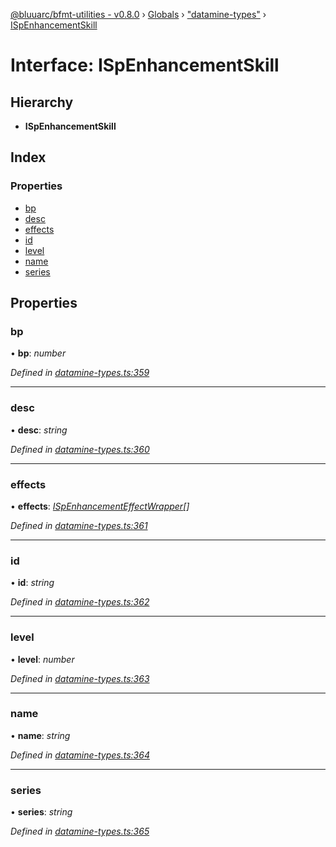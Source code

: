 [@bluuarc/bfmt-utilities - v0.8.0](../README.md) › [Globals](../globals.md) › ["datamine-types"](../modules/_datamine_types_.md) › [ISpEnhancementSkill](_datamine_types_.ispenhancementskill.md)

# Interface: ISpEnhancementSkill

## Hierarchy

* **ISpEnhancementSkill**

## Index

### Properties

* [bp](_datamine_types_.ispenhancementskill.md#bp)
* [desc](_datamine_types_.ispenhancementskill.md#desc)
* [effects](_datamine_types_.ispenhancementskill.md#effects)
* [id](_datamine_types_.ispenhancementskill.md#id)
* [level](_datamine_types_.ispenhancementskill.md#level)
* [name](_datamine_types_.ispenhancementskill.md#name)
* [series](_datamine_types_.ispenhancementskill.md#series)

## Properties

###  bp

• **bp**: *number*

*Defined in [datamine-types.ts:359](https://github.com/BluuArc/bfmt-utilities/blob/master/src/datamine-types.ts#L359)*

___

###  desc

• **desc**: *string*

*Defined in [datamine-types.ts:360](https://github.com/BluuArc/bfmt-utilities/blob/master/src/datamine-types.ts#L360)*

___

###  effects

• **effects**: *[ISpEnhancementEffectWrapper](_datamine_types_.ispenhancementeffectwrapper.md)[]*

*Defined in [datamine-types.ts:361](https://github.com/BluuArc/bfmt-utilities/blob/master/src/datamine-types.ts#L361)*

___

###  id

• **id**: *string*

*Defined in [datamine-types.ts:362](https://github.com/BluuArc/bfmt-utilities/blob/master/src/datamine-types.ts#L362)*

___

###  level

• **level**: *number*

*Defined in [datamine-types.ts:363](https://github.com/BluuArc/bfmt-utilities/blob/master/src/datamine-types.ts#L363)*

___

###  name

• **name**: *string*

*Defined in [datamine-types.ts:364](https://github.com/BluuArc/bfmt-utilities/blob/master/src/datamine-types.ts#L364)*

___

###  series

• **series**: *string*

*Defined in [datamine-types.ts:365](https://github.com/BluuArc/bfmt-utilities/blob/master/src/datamine-types.ts#L365)*

